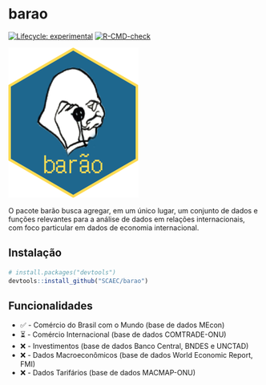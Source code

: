 
<!-- README.md is generated from README.Rmd. Please edit that file -->

# barao

<!-- badges: start -->

[![Lifecycle:
experimental](https://img.shields.io/badge/lifecycle-experimental-orange.svg)](https://www.tidyverse.org/lifecycle/#experimental)
[![R-CMD-check](https://github.com/SCAEC/barao/workflows/R-CMD-check/badge.svg)](https://github.com/fernandobastosneto/barao/actions)
<!-- badges: end -->

<img src="barao_logo.png" height="300"/>

O pacote barão busca agregar, em um único lugar, um conjunto de dados e
funções relevantes para a análise de dados em relações internacionais,
com foco particular em dados de economia internacional.

<!-- ```{r} -->

<!-- imgurl <- fs::fs_path("barao.png") -->

<!-- hexSticker::sticker(imgurl, package="barão", s_x = 0.9, s_y = 0.95,  s_width = 0.65, s_height = 0.6, p_color = "#ffe066", p_y = 0.45, h_fill = "#247ba0", h_color = "#ffe066", p_family = "DotGothic", filename="barao_logo.png") -->

<!-- ``` -->

## Instalação

``` r
# install.packages("devtools")
devtools::install_github("SCAEC/barao")
```

## Funcionalidades

  - ✅ - Comércio do Brasil com o Mundo (base de dados MEcon)
  - ⏳ - Comércio Internacional (base de dados COMTRADE-ONU)
  - ❌ - Investimentos (base de dados Banco Central, BNDES e UNCTAD)
  - ❌ - Dados Macroeconômicos (base de dados World Economic Report, FMI)
  - ❌ - Dados Tarifários (base de dados MACMAP-ONU)
